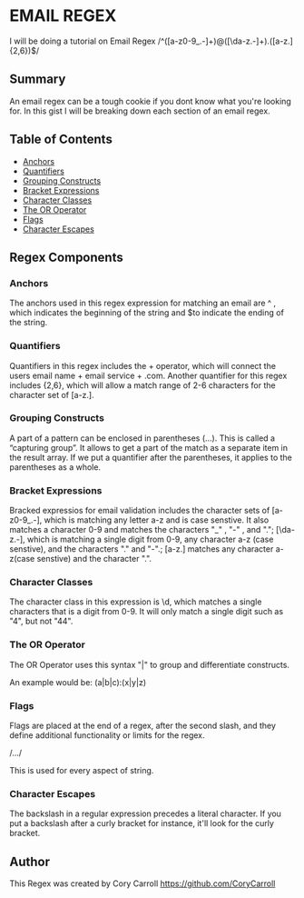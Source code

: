 # EMAIL REGEX

I will be doing a tutorial on Email Regex /^([a-z0-9_\.-]+)@([\da-z\.-]+)\.([a-z\.]{2,6})$/

## Summary

An email regex can be a tough cookie if you dont know what you're looking for. In this gist I will be breaking down each section of an email regex.

## Table of Contents

- [Anchors](#anchors)
- [Quantifiers](#quantifiers)
- [Grouping Constructs](#grouping-constructs)
- [Bracket Expressions](#bracket-expressions)
- [Character Classes](#character-classes)
- [The OR Operator](#the-or-operator)
- [Flags](#flags)
- [Character Escapes](#character-escapes)

## Regex Components

### Anchors 
The anchors used in this regex expression for matching an email are ^ , which indicates the beginning of the string and $to indicate the ending of the string.

### Quantifiers
Quantifiers in this regex includes the + operator, which will connect the users email name + email service + .com. Another quantifier for this regex includes {2,6}, which will allow a match range of 2-6 characters for the character set of [a-z\.].

### Grouping Constructs
A part of a pattern can be enclosed in parentheses (...). This is called a “capturing group”. It allows to get a part of the match as a separate item in the result array.
If we put a quantifier after the parentheses, it applies to the parentheses as a whole.

### Bracket Expressions
Bracked expressios for email validation includes the character sets of [a-z0-9_\.-], which is matching any letter a-z and is case senstive. It also matches a character 0-9 and matches the characters "_" , "-" , and "."; [\da-z\.-], which is matching a single digit from 0-9, any character a-z (case senstive), and the characters "." and "-".; [a-z\.] matches any character a-z(case senstive) and the character ".".

### Character Classes
The character class in this expression is \d, which matches a single characters that is a digit from 0-9. It will only match a single digit such as "4", but not "44".

### The OR Operator
The OR Operator uses this syntax "|" to group and differentiate constructs.

An example would be:
(a|b|c):(x|y|z)

### Flags
Flags are placed at the end of a regex, after the second slash, and they define additional functionality or limits for the regex.

/.../

This is used for every aspect of string.

### Character Escapes
The backslash in a regular expression precedes a literal character. If you put a backslash after a curly bracket for instance, it'll look for the curly bracket.
## Author
This Regex was created by 
Cory Carroll https://github.com/CoryCarroll 